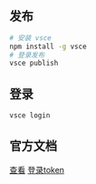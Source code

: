 ## 发布
```bash
# 安装 vsce
npm install -g vsce
# 登录发布
vsce publish
```

## 登录
```bash
vsce login
```

## 官方文档
[查看](https://code.visualstudio.com/api/get-started/your-first-extension)
[登录token](https://dev.azure.com/luzhongkuan/_usersSettings/tokens)